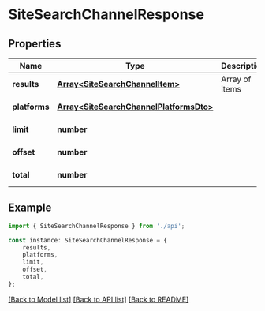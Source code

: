 # SiteSearchChannelResponse


## Properties

Name | Type | Description | Notes
------------ | ------------- | ------------- | -------------
**results** | [**Array&lt;SiteSearchChannelItem&gt;**](SiteSearchChannelItem.md) | Array of items | [default to undefined]
**platforms** | [**Array&lt;SiteSearchChannelPlatformsDto&gt;**](SiteSearchChannelPlatformsDto.md) |  | [default to undefined]
**limit** | **number** |  | [default to undefined]
**offset** | **number** |  | [default to undefined]
**total** | **number** |  | [default to undefined]

## Example

```typescript
import { SiteSearchChannelResponse } from './api';

const instance: SiteSearchChannelResponse = {
    results,
    platforms,
    limit,
    offset,
    total,
};
```

[[Back to Model list]](../README.md#documentation-for-models) [[Back to API list]](../README.md#documentation-for-api-endpoints) [[Back to README]](../README.md)
